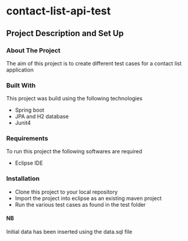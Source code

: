 # contact-list-api-test
## Project Description and Set Up

### About The Project
The aim of this project is to  create different test cases for a contact list application

### Built With
This project was build using the following technologies
 * Spring boot 
 * JPA and H2 database
 * Junit4 

### Requirements
To run this project the following softwares are required
* Eclipse IDE

### Installation
* Clone this project to your local repository
* Import the project into eclipse as an existing maven project
* Run the various test cases as found in the test folder
#### NB
Initial data has been inserted using the data.sql file



